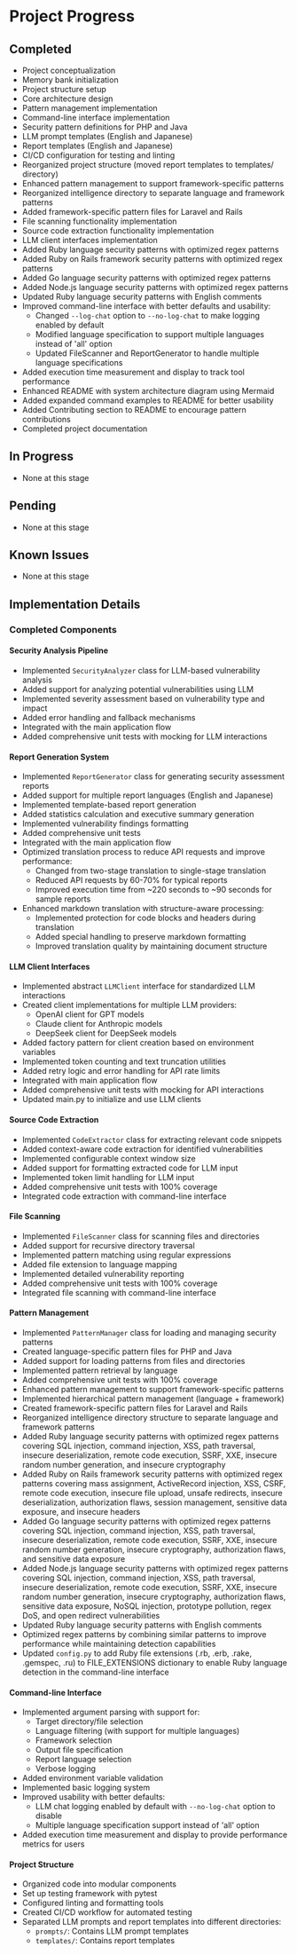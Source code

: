 # Project Progress

## Completed
- Project conceptualization
- Memory bank initialization
- Project structure setup
- Core architecture design
- Pattern management implementation
- Command-line interface implementation
- Security pattern definitions for PHP and Java
- LLM prompt templates (English and Japanese)
- Report templates (English and Japanese)
- CI/CD configuration for testing and linting
- Reorganized project structure (moved report templates to templates/ directory)
- Enhanced pattern management to support framework-specific patterns
- Reorganized intelligence directory to separate language and framework patterns
- Added framework-specific pattern files for Laravel and Rails
- File scanning functionality implementation
- Source code extraction functionality implementation
- LLM client interfaces implementation
- Added Ruby language security patterns with optimized regex patterns
- Added Ruby on Rails framework security patterns with optimized regex patterns
- Added Go language security patterns with optimized regex patterns
- Added Node.js language security patterns with optimized regex patterns
- Updated Ruby language security patterns with English comments
- Improved command-line interface with better defaults and usability:
  - Changed `--log-chat` option to `--no-log-chat` to make logging enabled by default
  - Modified language specification to support multiple languages instead of 'all' option
  - Updated FileScanner and ReportGenerator to handle multiple language specifications
- Added execution time measurement and display to track tool performance
- Enhanced README with system architecture diagram using Mermaid
- Added expanded command examples to README for better usability
- Added Contributing section to README to encourage pattern contributions
- Completed project documentation

## In Progress
- None at this stage

## Pending
- None at this stage

## Known Issues
- None at this stage

## Implementation Details

### Completed Components

#### Security Analysis Pipeline
- Implemented `SecurityAnalyzer` class for LLM-based vulnerability analysis
- Added support for analyzing potential vulnerabilities using LLM
- Implemented severity assessment based on vulnerability type and impact
- Added error handling and fallback mechanisms
- Integrated with the main application flow
- Added comprehensive unit tests with mocking for LLM interactions

#### Report Generation System
- Implemented `ReportGenerator` class for generating security assessment reports
- Added support for multiple report languages (English and Japanese)
- Implemented template-based report generation
- Added statistics calculation and executive summary generation
- Implemented vulnerability findings formatting
- Added comprehensive unit tests
- Integrated with the main application flow
- Optimized translation process to reduce API requests and improve performance:
  - Changed from two-stage translation to single-stage translation
  - Reduced API requests by 60-70% for typical reports
  - Improved execution time from ~220 seconds to ~90 seconds for sample reports
- Enhanced markdown translation with structure-aware processing:
  - Implemented protection for code blocks and headers during translation
  - Added special handling to preserve markdown formatting
  - Improved translation quality by maintaining document structure

#### LLM Client Interfaces
- Implemented abstract `LLMClient` interface for standardized LLM interactions
- Created client implementations for multiple LLM providers:
  - OpenAI client for GPT models
  - Claude client for Anthropic models
  - DeepSeek client for DeepSeek models
- Added factory pattern for client creation based on environment variables
- Implemented token counting and text truncation utilities
- Added retry logic and error handling for API rate limits
- Integrated with main application flow
- Added comprehensive unit tests with mocking for API interactions
- Updated main.py to initialize and use LLM clients

#### Source Code Extraction
- Implemented `CodeExtractor` class for extracting relevant code snippets
- Added context-aware code extraction for identified vulnerabilities
- Implemented configurable context window size
- Added support for formatting extracted code for LLM input
- Implemented token limit handling for LLM input
- Added comprehensive unit tests with 100% coverage
- Integrated code extraction with command-line interface

#### File Scanning
- Implemented `FileScanner` class for scanning files and directories
- Added support for recursive directory traversal
- Implemented pattern matching using regular expressions
- Added file extension to language mapping
- Implemented detailed vulnerability reporting
- Added comprehensive unit tests with 100% coverage
- Integrated file scanning with command-line interface

#### Pattern Management
- Implemented `PatternManager` class for loading and managing security patterns
- Created language-specific pattern files for PHP and Java
- Added support for loading patterns from files and directories
- Implemented pattern retrieval by language
- Added comprehensive unit tests with 100% coverage
- Enhanced pattern management to support framework-specific patterns
- Implemented hierarchical pattern management (language + framework)
- Created framework-specific pattern files for Laravel and Rails
- Reorganized intelligence directory structure to separate language and framework patterns
- Added Ruby language security patterns with optimized regex patterns covering SQL injection, command injection, XSS, path traversal, insecure deserialization, remote code execution, SSRF, XXE, insecure random number generation, and insecure cryptography
- Added Ruby on Rails framework security patterns with optimized regex patterns covering mass assignment, ActiveRecord injection, XSS, CSRF, remote code execution, insecure file upload, unsafe redirects, insecure deserialization, authorization flaws, session management, sensitive data exposure, and insecure headers
- Added Go language security patterns with optimized regex patterns covering SQL injection, command injection, XSS, path traversal, insecure deserialization, remote code execution, SSRF, XXE, insecure random number generation, insecure cryptography, authorization flaws, and sensitive data exposure
- Added Node.js language security patterns with optimized regex patterns covering SQL injection, command injection, XSS, path traversal, insecure deserialization, remote code execution, SSRF, XXE, insecure random number generation, insecure cryptography, authorization flaws, sensitive data exposure, NoSQL injection, prototype pollution, regex DoS, and open redirect vulnerabilities
- Updated Ruby language security patterns with English comments
- Optimized regex patterns by combining similar patterns to improve performance while maintaining detection capabilities
- Updated `config.py` to add Ruby file extensions (.rb, .erb, .rake, .gemspec, .ru) to FILE_EXTENSIONS dictionary to enable Ruby language detection in the command-line interface

#### Command-line Interface
- Implemented argument parsing with support for:
  - Target directory/file selection
  - Language filtering (with support for multiple languages)
  - Framework selection
  - Output file specification
  - Report language selection
  - Verbose logging
- Added environment variable validation
- Implemented basic logging system
- Improved usability with better defaults:
  - LLM chat logging enabled by default with `--no-log-chat` option to disable
  - Multiple language specification support instead of 'all' option
- Added execution time measurement and display to provide performance metrics for users

#### Project Structure
- Organized code into modular components
- Set up testing framework with pytest
- Configured linting and formatting tools
- Created CI/CD workflow for automated testing
- Separated LLM prompts and report templates into different directories:
  - `prompts/`: Contains LLM prompt templates
  - `templates/`: Contains report templates

